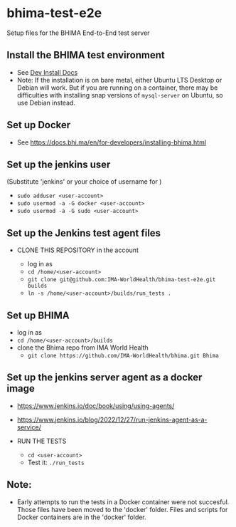 # bhima-test-e2e
Setup files for the BHIMA End-to-End test server

## Install the BHIMA test environment
- See [Dev Install Docs](https://docs.bhi.ma/en/for-developers/installing-bhima.html)
- Note: If the installation is on bare metal, either Ubuntu LTS Desktop or Debian will work.
  But if you are running on a container, there may be difficulties with installing snap
  versions of `mysql-server` on Ubuntu, so use Debian instead.

## Set up Docker
- See https://docs.bhi.ma/en/for-developers/installing-bhima.html

## Set up the jenkins user
(Substitute 'jenkins' or your choice of username for <user-account>)
- `sudo adduser <user-account>`
- `sudo usermod -a -G docker <user-account>`
- `sudo usermod -a -G sudo <user-account>`

## Set up the Jenkins test agent files
- CLONE THIS REPOSITORY in the <user-account> account
  - log in as <user-account>
  - `cd /home/<user-account>`
  - `git clone git@github.com:IMA-WorldHealth/bhima-test-e2e.git builds`
  - `ln -s /home/<user-account>/builds/run_tests . `

## Set up BHIMA
- log in as <user-account>
- `cd /home/<user-account>/builds`
- clone the Bhima repo from IMA World Health
   - `git clone https://github.com/IMA-WorldHealth/bhima.git Bhima`

## Set up the jenkins server agent as a docker image
- https://www.jenkins.io/doc/book/using/using-agents/
- https://www.jenkins.io/blog/2022/12/27/run-jenkins-agent-as-a-service/

- RUN THE TESTS
  - `cd <user-account>`
  - Test it: `./run_tests`

## Note:
- Early attempts to run the tests in a Docker container were not succesful.  Those files have been moved to the 'docker' folder.  Files and scripts for Docker containers are in the 'docker' folder.
